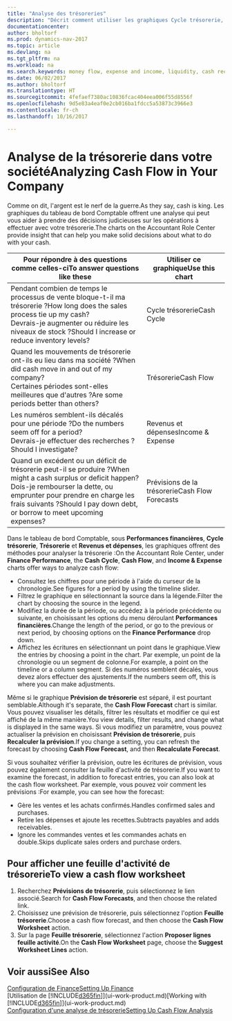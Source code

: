 ```yaml
---
title: "Analyse des trésoreries"
description: "Décrit comment utiliser les graphiques Cycle trésorerie, Revenus et dépenses, Trésorerie et Prévision de trésorerie pour analyser les flux de trésorerie passés et futurs, entrants et sortants de votre société."
documentationcenter: 
author: bholtorf
ms.prod: dynamics-nav-2017
ms.topic: article
ms.devlang: na
ms.tgt_pltfrm: na
ms.workload: na
ms.search.keywords: money flow, expense and income, liquidity, cash receipts minus cash payments, Cartera
ms.date: 06/02/2017
ms.author: bholtorf
ms.translationtype: HT
ms.sourcegitcommit: 4fefaef7380ac10836fcac404eea006f55d8556f
ms.openlocfilehash: 9d5e83a4eaf0e2cb016ba1fdcc5a53873c3966e3
ms.contentlocale: fr-ch
ms.lasthandoff: 10/16/2017

---
```

# <a name="analyzing-cash-flow-in-your-company"></a><span data-ttu-id="a8d6b-103">Analyse de la trésorerie dans votre société</span><span class="sxs-lookup"><span data-stu-id="a8d6b-103">Analyzing Cash Flow in Your Company</span></span>
<span data-ttu-id="a8d6b-104">Comme on dit, l'argent est le nerf de la guerre.</span><span class="sxs-lookup"><span data-stu-id="a8d6b-104">As they say, cash is king.</span></span> <span data-ttu-id="a8d6b-105">Les graphiques du tableau de bord Comptable offrent une analyse qui peut vous aider à prendre des décisions judicieuses sur les opérations à effectuer avec votre trésorerie.</span><span class="sxs-lookup"><span data-stu-id="a8d6b-105">The charts on the Accountant Role Center provide insight that can help you make solid decisions about what to do with your cash.</span></span>  

| <span data-ttu-id="a8d6b-106">Pour répondre à des questions comme celles-ci</span><span class="sxs-lookup"><span data-stu-id="a8d6b-106">To answer questions like these</span></span> | <span data-ttu-id="a8d6b-107">Utiliser ce graphique</span><span class="sxs-lookup"><span data-stu-id="a8d6b-107">Use this chart</span></span> |
| --- | --- |
| <span data-ttu-id="a8d6b-108">Pendant combien de temps le processus de vente bloque-t-il ma trésorerie ?</span><span class="sxs-lookup"><span data-stu-id="a8d6b-108">How long does the sales process tie up my cash?</span></span></br> <span data-ttu-id="a8d6b-109">Devrais-je augmenter ou réduire les niveaux de stock ?</span><span class="sxs-lookup"><span data-stu-id="a8d6b-109">Should I increase or reduce inventory levels?</span></span> |<span data-ttu-id="a8d6b-110">Cycle trésorerie</span><span class="sxs-lookup"><span data-stu-id="a8d6b-110">Cash Cycle</span></span> |
| <span data-ttu-id="a8d6b-111">Quand les mouvements de trésorerie ont-ils eu lieu dans ma société ?</span><span class="sxs-lookup"><span data-stu-id="a8d6b-111">When did cash move in and out of my company?</span></span></br> <span data-ttu-id="a8d6b-112">Certaines périodes sont-elles meilleures que d'autres ?</span><span class="sxs-lookup"><span data-stu-id="a8d6b-112">Are some periods better than others?</span></span> |<span data-ttu-id="a8d6b-113">Trésorerie</span><span class="sxs-lookup"><span data-stu-id="a8d6b-113">Cash Flow</span></span> |
| <span data-ttu-id="a8d6b-114">Les numéros semblent-ils décalés pour une période ?</span><span class="sxs-lookup"><span data-stu-id="a8d6b-114">Do the numbers seem off for a period?</span></span></br> <span data-ttu-id="a8d6b-115">Devrais-je effectuer des recherches ?</span><span class="sxs-lookup"><span data-stu-id="a8d6b-115">Should I investigate?</span></span> |<span data-ttu-id="a8d6b-116">Revenus et dépenses</span><span class="sxs-lookup"><span data-stu-id="a8d6b-116">Income & Expense</span></span> |
| <span data-ttu-id="a8d6b-117">Quand un excédent ou un déficit de trésorerie peut-il se produire ?</span><span class="sxs-lookup"><span data-stu-id="a8d6b-117">When might a cash surplus or deficit happen?</span></span></br> <span data-ttu-id="a8d6b-118">Dois-je rembourser la dette, ou emprunter pour prendre en charge les frais suivants ?</span><span class="sxs-lookup"><span data-stu-id="a8d6b-118">Should I pay down debt, or borrow to meet upcoming expenses?</span></span> |<span data-ttu-id="a8d6b-119">Prévisions de la trésorerie</span><span class="sxs-lookup"><span data-stu-id="a8d6b-119">Cash Flow Forecasts</span></span> |

<span data-ttu-id="a8d6b-120">Dans le tableau de bord Comptable, sous **Performances financières**, **Cycle trésorerie**, **Trésorerie** et **Revenus et dépenses**, les graphiques offrent des méthodes pour analyser la trésorerie :</span><span class="sxs-lookup"><span data-stu-id="a8d6b-120">On the Accountant Role Center, under **Finance Performance**, the **Cash Cycle**, **Cash Flow**, and **Income & Expense** charts offer ways to analyze cash flow:</span></span>  

* <span data-ttu-id="a8d6b-121">Consultez les chiffres pour une période à l'aide du curseur de la chronologie.</span><span class="sxs-lookup"><span data-stu-id="a8d6b-121">See figures for a period by using the timeline slider.</span></span>  
* <span data-ttu-id="a8d6b-122">Filtrez le graphique en sélectionnant la source dans la légende.</span><span class="sxs-lookup"><span data-stu-id="a8d6b-122">Filter the chart by choosing the source in the legend.</span></span>  
* <span data-ttu-id="a8d6b-123">Modifiez la durée de la période, ou accédez à la période précédente ou suivante, en choisissant les options du menu déroulant **Performances financières**.</span><span class="sxs-lookup"><span data-stu-id="a8d6b-123">Change the length of the period, or go to the previous or next period, by choosing options on the **Finance Performance** drop down.</span></span>  
* <span data-ttu-id="a8d6b-124">Affichez les écritures en sélectionnant un point dans le graphique.</span><span class="sxs-lookup"><span data-stu-id="a8d6b-124">View the entries by choosing a point in the chart.</span></span> <span data-ttu-id="a8d6b-125">Par exemple, un point de la chronologie ou un segment de colonne.</span><span class="sxs-lookup"><span data-stu-id="a8d6b-125">For example, a point on the timeline or a column segment.</span></span> <span data-ttu-id="a8d6b-126">Si des numéros semblent décalés, vous devez alors effectuer des ajustements.</span><span class="sxs-lookup"><span data-stu-id="a8d6b-126">If the numbers seem off, this is where you can make adjustments.</span></span>  

<span data-ttu-id="a8d6b-127">Même si le graphique **Prévision de trésorerie** est séparé, il est pourtant semblable.</span><span class="sxs-lookup"><span data-stu-id="a8d6b-127">Although it's separate, the **Cash Flow Forecast** chart is similar.</span></span> <span data-ttu-id="a8d6b-128">Vous pouvez visualiser les détails, filtrer les résultats et modifier ce qui est affiché de la même manière.</span><span class="sxs-lookup"><span data-stu-id="a8d6b-128">You view details, filter results, and change what is displayed in the same ways.</span></span> <span data-ttu-id="a8d6b-129">Si vous modifiez un paramètre, vous pouvez actualiser la prévision en choisissant **Prévision de trésorerie**, puis **Recalculer la prévision**.</span><span class="sxs-lookup"><span data-stu-id="a8d6b-129">If you change a setting, you can refresh the forecast by choosing **Cash Flow Forecast**, and then **Recalculate Forecast**.</span></span>

<span data-ttu-id="a8d6b-130">Si vous souhaitez vérifier la prévision, outre les écritures de prévision, vous pouvez également consulter la feuille d'activité de trésorerie.</span><span class="sxs-lookup"><span data-stu-id="a8d6b-130">If you want to examine the forecast, in addition to forecast entries, you can also look at the cash flow worksheet.</span></span> <span data-ttu-id="a8d6b-131">Par exemple, vous pouvez voir comment les prévisions :</span><span class="sxs-lookup"><span data-stu-id="a8d6b-131">For example, you can see how the forecast:</span></span>

* <span data-ttu-id="a8d6b-132">Gère les ventes et les achats confirmés.</span><span class="sxs-lookup"><span data-stu-id="a8d6b-132">Handles confirmed sales and purchases.</span></span>  
* <span data-ttu-id="a8d6b-133">Retire les dépenses et ajoute les recettes.</span><span class="sxs-lookup"><span data-stu-id="a8d6b-133">Subtracts payables and adds receivables.</span></span>  
* <span data-ttu-id="a8d6b-134">Ignore les commandes ventes et les commandes achats en double.</span><span class="sxs-lookup"><span data-stu-id="a8d6b-134">Skips duplicate sales orders and purchase orders.</span></span>  

## <a name="to-view-a-cash-flow-worksheet"></a><span data-ttu-id="a8d6b-135">Pour afficher une feuille d'activité de trésorerie</span><span class="sxs-lookup"><span data-stu-id="a8d6b-135">To view a cash flow worksheet</span></span>
1. <span data-ttu-id="a8d6b-136">Recherchez **Prévisions de trésorerie**, puis sélectionnez le lien associé.</span><span class="sxs-lookup"><span data-stu-id="a8d6b-136">Search for **Cash Flow Forecasts**, and then choose the related link.</span></span>  
2. <span data-ttu-id="a8d6b-137">Choisissez une prévision de trésorerie, puis sélectionnez l'option **Feuille trésorerie**.</span><span class="sxs-lookup"><span data-stu-id="a8d6b-137">Choose a cash flow forecast, and then choose the **Cash Flow Worksheet** action.</span></span>  
3. <span data-ttu-id="a8d6b-138">Sur la page **Feuille trésorerie**, sélectionnez l'action **Proposer lignes feuille activité**.</span><span class="sxs-lookup"><span data-stu-id="a8d6b-138">On the **Cash Flow Worksheet** page, choose the **Suggest Worksheet Lines** action.</span></span>  

## <a name="see-also"></a><span data-ttu-id="a8d6b-139">Voir aussi</span><span class="sxs-lookup"><span data-stu-id="a8d6b-139">See Also</span></span>
[<span data-ttu-id="a8d6b-140">Configuration de Finance</span><span class="sxs-lookup"><span data-stu-id="a8d6b-140">Setting Up Finance</span></span>](finance-setup-finance.md)  
<span data-ttu-id="a8d6b-141">[Utilisation de [!INCLUDE[d365fin](includes/d365fin_md.md)]](ui-work-product.md)</span><span class="sxs-lookup"><span data-stu-id="a8d6b-141">[Working with [!INCLUDE[d365fin](includes/d365fin_md.md)]](ui-work-product.md)</span></span>  
[<span data-ttu-id="a8d6b-142">Configuration d'une analyse de trésorerie</span><span class="sxs-lookup"><span data-stu-id="a8d6b-142">Setting Up Cash Flow Analysis</span></span>](finance-setup-cash-flow-analyses.md)  

